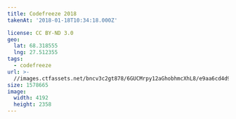 ```yaml
---
title: Codefreeze 2018
takenAt: '2018-01-18T10:34:18.000Z'

license: CC BY-ND 3.0
geo:
  lat: 68.318555
  lng: 27.512355
tags:
  - codefreeze
url: >-
  //images.ctfassets.net/bncv3c2gt878/6GUCMrpy12aGhobhmcXhL8/e9aa6cd4d9f0cb8f9802fce943a3b776/codefreeze-2018_39801718351_o
size: 1578665
image:
  width: 4192
  height: 2358
---
```

